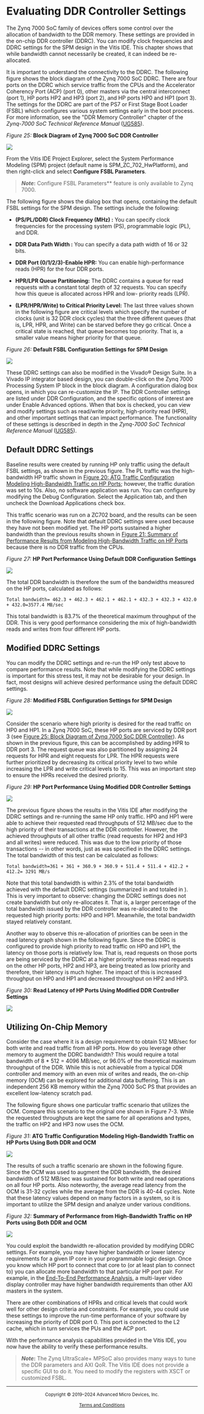 # Evaluating DDR Controller Settings

The Zynq 7000 SoC family of devices offers some control over the allocation of bandwidth to the DDR memory. These settings are provided in the on-chip DDR controller (DDRC). You can modify clock frequencies and DDRC settings for the SPM design in the Vitis IDE. This chapter shows that while bandwidth cannot necessarily be created, it can indeed be re-allocated.

It is important to understand the connectivity to the DDRC. The following figure shows the block diagram of the Zynq 7000 SoC DDRC. There are four ports on the DDRC which service traffic from the CPUs and the Accelerator Coherency Port (ACP) (port 0), other masters via the central interconnect (port 1), HP ports HP2 and HP3 (port 2), and HP ports HP0 and HP1 (port 3). The settings for the DDRC are part of the PS7 or First Stage Boot Loader (FSBL) which configures various system settings early in the boot process. For more information, see the "DDR Memory Controller" chapter of the *Zynq-7000 SoC Technical Reference Manual* ([UG585](https://www.xilinx.com/cgi-bin/docs/ndoc?t=user_guides;d=ug585-Zynq-7000-TRM.pdf)).

<div id="fig25">

 *Figure 25:* **Block Diagram of Zynq 7000 SoC DDR Controller**

 ![](media/X24581-ddrc.png)

</div>

From the Vitis IDE Project Explorer, select the System Performance Modeling (SPM) project (default name is SPM_ZC_702_HwPlatform), and then right-click and select **Configure FSBL Parameters**.
 
> ***Note*:** Configure FSBL Parameters** feature is only available to Zynq 7000.

The following figure shows the dialog box that opens, containing the default FSBL settings for the SPM design. The settings include the following:

- **(PS/PL/DDR) Clock Frequency (MHz) :** You can specify clock frequencies for the processing system (PS), programmable logic (PL), and DDR.

- **DDR Data Path Width :** You can specify a data path width of 16 or 32 bits.

- **DDR Port (0/1/2/3)-Enable HPR:** You can enable high-performance reads (HPR) for the four DDR ports.

- **HPR/LPR Queue Partitioning:** The DDRC contains a queue for read requests with a constant total depth of 32 requests. You can specify how this queue is allocated across HPR and low- priority reads (LPR).

- **(LPR/HPR/Write) to Critical Priority Level:** The last three values shown in the following figure are critical levels which specify the number of clocks (unit is 32 DDR clock cycles) that the three different queues (that is, LPR, HPR, and Write) can be starved before they go critical. Once a critical state is reached, that queue becomes top priority. That is, a smaller value means higher priority for that queue.

 *Figure 26:* **Default FSBL Configuration Settings for SPM Design**

![](./media/image25.jpeg)

These DDRC settings can also be modified in the Vivado® Design Suite. In a Vivado IP integrator based design, you can double-click on the Zynq 7000 Processing System IP block in the block diagram. A configuration dialog box opens, in which you can re-customize the IP. The DDR Controller settings are listed under DDR Configuration, and the specific options of interest are under Enable Advanced options. When that box is checked, you can view and modify settings such as read/write priority, high-priority read (HPR), and other important settings that can impact performance. The functionality of these settings is described in depth in the *Zynq-7000 SoC Technical Reference Manual* ([UG585](https://www.xilinx.com/cgi-bin/docs/ndoc?t=user_guides;d=ug585-Zynq-7000-TRM.pdf)).

## Default DDRC Settings

Baseline results were created by running HP only traffic using the default FSBL settings, as shown in the previous figure. The PL traffic was the high-bandwidth HP traffic shown in [Figure 20: ATG Traffic Configuration Modeling High-Bandwidth Traffic on HP Ports](../docs/6-evaluating-high-performance-ports.md#fig20); however, the traffic duration was set to 10s. Also, no software application was run. You can configure by modifying the Debug Configuration. Select the Application tab, and then uncheck the Download Applications check box.

This traffic scenario was run on a ZC702 board, and the results can be seen in the following figure. Note that default DDRC settings were used because they have not been modified yet. The HP ports sustained a higher bandwidth than the previous results shown in [Figure 21: Summary of Performance Results from Modeling High-Bandwidth Traffic on HP Ports](../docs/6-evaluating-high-performance-ports.md#fig21) because there is no DDR traffic from the CPUs.

 *Figure 27:* **HP Port Performance Using Default DDR Configuration Settings**

![](./media/image26.jpeg)

The total DDR bandwidth is therefore the sum of the bandwidths measured on the HP ports, calculated as follows:

`Total bandwidth= 462.3 + 462.3 + 462.1 + 462.1 + 432.3 + 432.3 + 432.0 + 432.0=3577.4 MB/sec`

This total bandwidth is 83.7% of the theoretical maximum throughput of the DDR. This is very good performance considering the mix of high-bandwidth reads and writes from four different HP ports.

## Modified DDRC Settings

You can modify the DDRC settings and re-run the HP only test above to compare performance results. Note that while modifying the DDRC settings is important for this stress test, it may not be desirable for your design. In fact, most designs will achieve desired performance using the default DDRC settings.

 *Figure 28:* **Modified FSBL Configuration Settings for SPM Design**

![](./media/image27.jpeg)

Consider the scenario where high priority is desired for the read traffic on HP0 and HP1. In a Zynq 7000 SoC, these HP ports are serviced by DDR port 3 (see [Figure 25: Block Diagram of Zynq 7000 SoC DDR Controller](#fig25)). As shown in the previous figure, this can be accomplished by adding HPR to DDR port 3. The request queue was also partitioned by assigning 24 requests for HPR and eight requests for LPR. The HPR requests were further prioritized by decreasing its critical priority level to two while increasing the LPR and write critical levels to 15. This was an important step to ensure the HPRs received the desired priority.

 *Figure 29:* **HP Port Performance Using Modified DDR Controller Settings**

![](./media/image28.jpeg)

The previous figure shows the results in the Vitis IDE after modifying the DDRC settings and re-running the same HP only traffic. HP0 and HP1 were able to achieve their requested read throughputs of 512 MB/sec due to the high priority of their transactions at the DDR controller. However, the achieved throughputs of all other traffic (read requests for HP2 and HP3 and all writes) were reduced. This was due to the low priority of those transactions -- in other words, just as was specified in the DDRC settings. The total bandwidth of this test can be calculated as follows:

 `Total bandwidth=361 + 361 + 360.9 + 360.9 + 511.4 + 511.4 + 412.2 + 412.2= 3291 MB/s`

Note that this total bandwidth is within 2.3% of the total bandwidth achieved with the default DDRC settings (summarized in and totaled in ). This is very important to observe: changing the DDRC settings does not create bandwidth but only re-allocates it. That is, a larger percentage of the total bandwidth issued by the DDR controller was re-allocated to the requested high priority ports: HP0 and HP1. Meanwhile, the total bandwidth stayed relatively constant.

Another way to observe this re-allocation of priorities can be seen in the read latency graph shown in the following figure. Since the DDRC is configured to provide high priority to read traffic on HP0 and HP1, the latency on those ports is relatively low. That is, read requests on those ports are being serviced by the DDRC at a higher priority whereas read requests on the other HP ports, HP2 and HP3, are being treated as low priority and therefore, their latency is much higher. The impact of this is increased throughput on HP0 and HP1 and decreased throughput on HP2 and HP3.

 *Figure 30:* **Read Latency of HP Ports Using Modified DDR Controller Settings**

![](./media/image29.jpeg)

## Utilizing On-Chip Memory

Consider the case where it is a design requirement to obtain 512 MB/sec for both write and read traffic from all HP ports. How do you leverage other memory to augment the DDRC bandwidth? This would require a total bandwidth of 8 \* 512 = 4096 MB/sec, or 96.0% of the theoretical maximum throughput of the DDR. While this is not achievable from a typical DDR controller and memory with an even mix of writes and reads, the on-chip memory (OCM) can be explored for additional data buffering. This is an independent 256 KB memory within the Zynq 7000 SoC PS that provides an excellent low-latency scratch pad.

The following figure shows one particular traffic scenario that utilizes the OCM. Compare this scenario to the original one shown in Figure 7-3. While the requested throughputs are kept the same for all operations and types, the traffic on HP2 and HP3 now uses the OCM.

 *Figure 31:* **ATG Traffic Configuration Modeling High-Bandwidth Traffic on HP Ports Using Both DDR and OCM**

![](./media/image30.jpeg)

The results of such a traffic scenario are shown in the following figure. Since the OCM was used to augment the DDR bandwidth, the desired bandwidth of 512 MB/sec was sustained for both write and read operations on all four HP ports. Also noteworthy, the average read latency from the OCM is 31-32 cycles while the average from the DDR is 40-44 cycles. Note that these latency values depend on many factors in a system, so it is important to utilize the SPM design and analyze under various conditions.

 *Figure 32:* **Summary of Performance from High-Bandwidth Traffic on HP Ports using Both DDR and OCM**

![](./media/image31.jpeg)

You could exploit the bandwidth re-allocation provided by modifying DDRC settings. For example, you may have higher bandwidth or lower latency requirements for a given IP core in your programmable logic design. Once you know which HP port to connect that core to (or at least plan to connect to) you can allocate more bandwidth to that particular HP port pair. For example, in the [End-To-End Performance Analysis](10-end-to-end-performance-analysis.md), a multi-layer video display controller may have higher bandwidth requirements than other AXI masters in the system.

There are other combinations of HPRs and critical levels that could work well for other design criteria and constraints. For example, you could use these settings to improve the run-time performance of your software by increasing the priority of DDR port 0. This port is connected to the L2 cache, which in turn services the PUs and the ACP port.

With the performance analysis capabilities provided in the Vitis IDE, you now have the ability to verify these performance results.

> ***Note*:** The Zynq UltraScale+ MPSoC also provides many ways to tune the DDR parameters and AXI QoR. The Vitis IDE does not provide a specific GUI to do it. You need to modify the registers with XSCT or customized FSBL.



<hr class="sphinxhide"></hr>

<p class="sphinxhide" align="center"><sub>Copyright © 2019–2024 Advanced Micro Devices, Inc.</sub></p>

<p class="sphinxhide" align="center"><sup><a href="https://www.amd.com/en/corporate/copyright">Terms and Conditions</a></sup></p>
